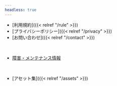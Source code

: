 ```yaml
---
headless: true
---
```


- [利用規約]({{< relref "/rule" >}})
- [プライバシーポリシー]({{< relref "/privacy" >}})
- [お問い合わせ]({{< relref "/contact" >}})

<br />

- [障害・メンテナンス情報](https://status.7ka.org/)

<br />

- [アセット集]({{< relref "/assets" >}})